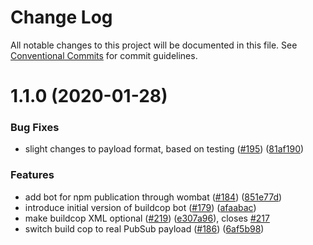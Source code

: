 # Change Log

All notable changes to this project will be documented in this file.
See [Conventional Commits](https://conventionalcommits.org) for commit guidelines.

# 1.1.0 (2020-01-28)


### Bug Fixes

* slight changes to payload format, based on testing ([#195](https://github.com/googleapis/repo-automation-bots/issues/195)) ([81af190](https://github.com/googleapis/repo-automation-bots/commit/81af19064ce41eb544364382e7f27f1ebbcedc74))


### Features

* add bot for npm publication through wombat ([#184](https://github.com/googleapis/repo-automation-bots/issues/184)) ([851e77d](https://github.com/googleapis/repo-automation-bots/commit/851e77daf464344a89f0774b9e43142026d6bd8d))
* introduce initial version of buildcop bot ([#179](https://github.com/googleapis/repo-automation-bots/issues/179)) ([afaabac](https://github.com/googleapis/repo-automation-bots/commit/afaabac2f0f236053adc735b7e17ffb975a1a20d))
* make buildcop XML optional ([#219](https://github.com/googleapis/repo-automation-bots/issues/219)) ([e307a96](https://github.com/googleapis/repo-automation-bots/commit/e307a9635abc8cd54f45af6862282ea0ba32c8fa)), closes [#217](https://github.com/googleapis/repo-automation-bots/issues/217)
* switch build cop to real PubSub payload ([#186](https://github.com/googleapis/repo-automation-bots/issues/186)) ([6af5b98](https://github.com/googleapis/repo-automation-bots/commit/6af5b985da3ed10c17c7c345e2fe766aee9020c0))
